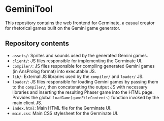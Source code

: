 # GeminiTool

This repository contains the web frontend for Germinate, a casual creator for rhetorical games built on the Gemini game generator.

## Repository contents

* `assets/`: Sprites and sounds used by the generated Gemini games.
* `client/`: JS files responsible for implementing the Germinate UI.
* `compiler/`: JS files responsible for compiling generated Gemini games (in AnsProlog format) into executable JS.
* `lib/`: External JS libraries used by the `compiler/` and `loader/` JS.
* `loader/`: JS files responsible for loading Gemini games by passing them to the `compiler/`, then concatenating the output JS with necessary libraries and inserting the resulting Phaser game into the HTML page. Provides the global `loadGame(gameFileContents)` function invoked by the main client JS.
* `index.html`: Main HTML file for the Germinate UI.
* `main.css`: Main CSS stylesheet for the Germinate UI.
